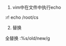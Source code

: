 <!--
 * @Author: wjn
 * @Date: 2020-01-31 10:00:10
 * @LastEditors: wjn
 * @LastEditTime: 2020-08-07 11:55:50
-->
1. vim中在文件中执行echo

:r! echo /root/cs

2. 替换

全替换
:%s/old/new/g